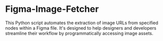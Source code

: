 # Figma-Image-Fetcher
This Python script automates the extraction of image URLs from specified nodes within a Figma file. It's designed to help designers and developers streamline their workflow by programmatically accessing image assets.
